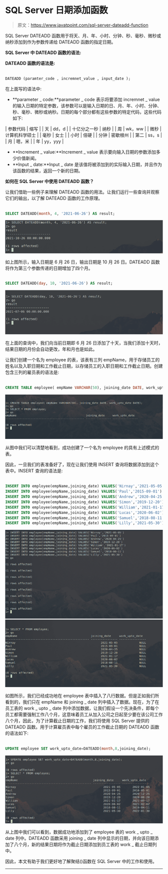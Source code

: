 # SQL Server 日期添加函数

> 原文：<https://www.javatpoint.com/sql-server-dateadd-function>

SQL Server DATEADD 函数用于将天、月、年、小时、分钟、秒、毫秒、微秒或纳秒添加到作为参数传递给 DATEADD 函数的指定日期。

**SQL Server 中 DATEADD 函数的语法:**

**DATEADD 函数的语法是:**

```sql

DATEADD (paramter_code , incremnet_value , input_date );

```

在上面写的语法中:

*   **parameter _ code:**parameter _ code 表示将要添加 incremnet _ value 的输入日期的特定参数，该参数可以是输入日期的日、月、年、小时、分钟、秒、毫秒、微秒或纳秒。日期的每个部分都有这些参数的特定代码，这些代码如下:

| 参数代码 | 缩写 |
| 天 | dd，d |
| 十亿分之一秒 | 纳秒 |
| 周 | wk，ww |
| 微秒 | 计算机科学硕士 |
| 毫秒 | 女士 |
| 小时 | 倍硬 |
| 分钟 | 密歇根州 |
| 第二 | ss，s |
| 月 | 嗯，米 |
| 年 | yy，yyy |

*   **Increment _ value:**Increment _ value 表示要向输入日期的参数添加多少价值新闻。
*   **Input _ date:**Input _ date 是该值将被添加到的实际输入日期，并且作为该函数的结果，返回一个新的日期。

**如何在 SQL Server 中使用 DATEADD 函数？**

让我们借助一些例子来理解 DATEADD 函数的用法。让我们运行一些查询并观察它们的输出，以了解 DATEADD 函数的工作原理。

```sql

SELECT DATEADD(month, 4, '2021-06-26') AS result;

```

![SQL Server DATEADD Function](img/f6a3e3b3d72e45f54f636981b0aa948e.png)

如上图所示，输入日期是 6 月 26 日，输出日期是 10 月 26 日。DATEADD 函数将作为第三个参数传递的日期增加了四个月。

```sql

SELECT DATEADD(day, 10, '2021-06-26') AS result;

```

![SQL Server DATEADD Function](img/89dbd95b2a7e1960f3eec66daddf579a.png)

在上面的查询中，我们向当前日期即 6 月 26 日添加了十天，当我们添加十天时，结果日期的月份会自动更改，年和月也是如此。

让我们创建一个名为 employee 的表，该表有三列 empName，用于存储员工的姓名以及入职日期和工作截止日期，以存储员工的入职日期和工作截止日期。创建包含三列的雇员表的语法是:

```sql

CREATE TABLE employee( empName VARCHAR(50), joining_date DATE, work_upto_date DATE);

```

![SQL Server DATEADD Function](img/23bea2f3962d4e24d68ff2caa02bfbf2.png)

从图中我们可以清楚地看到，成功创建了一个名为 employee 的具有上述模式的表。

因此，一旦我们的表准备好了，现在让我们使用 INSERT 查询将数据添加到这个表中。INSERT 查询的语法是:

```sql

INSERT INTO employee(empName,joining_date) VALUES('Nirnay','2021-05-05')
INSERT INTO employee(empName,joining_date) VALUES('Paul','2015-09-01')
INSERT INTO employee(empName,joining_date) VALUES('Andrew','2020-04-25')
INSERT INTO employee(empName,joining_date) VALUES('Simon','2019-12-20')
INSERT INTO employee(empName,joining_date) VALUES('William','2021-01-17')
INSERT INTO employee(empName,joining_date) VALUES('Lucas','2020-06-02')
INSERT INTO employee(empName,joining_date) VALUES('Samuel','2018-08-11')
INSERT INTO employee(empName,joining_date) VALUES('Lilly','2021-05-30')

```

![SQL Server DATEADD Function](img/28efa21f11a7577569294b8da5fc2d83.png)
![SQL Server DATEADD Function](img/53049ed05e99a2eb7fc5db03a36cda87.png)

如图所示，我们已经成功地在 employee 表中插入了八行数据。但是正如我们所看到的，我们只在 empName 和 joining _ date 列中插入了数据。现在，为了在员工表的 work _ upto _ date 列中添加数据，让我们假设一个先决条件，即每个员工都需要强制工作八个月，这意味着员工从加入公司之日起至少要在该公司工作八个月，因此，为了计算截止日期的工作，我们将使用 SQL Server 提供的 DATEADD 函数。用于计算雇员表中每个雇员的工作截止日期的 DATEADD 函数的语法如下:

```sql

UPDATE employee SET work_upto_date=DATEADD(month,8,joining_date);

```

![SQL Server DATEADD Function](img/914d72f5a1dc042356904e03b9c20da2.png)

从上图中我们可以看到，数据成功地添加到了 employee 表的 work _ upto _ date 列中。DATEADD 函数采用 joining _ date 列中显示的日期，并向该日期添加了八个月，新的结果日期将作为截止日期添加到员工表的 work _ 截止日期列中。

因此，本文有助于我们更好地了解聚结()函数在 SQL Server 中的工作和使用。

* * *